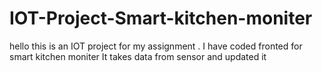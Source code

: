 # IOT-Project-Smart-kitchen-moniter
hello this is an IOT project for my assignment .
I have coded fronted for smart kitchen moniter 
It takes data from sensor and updated it
